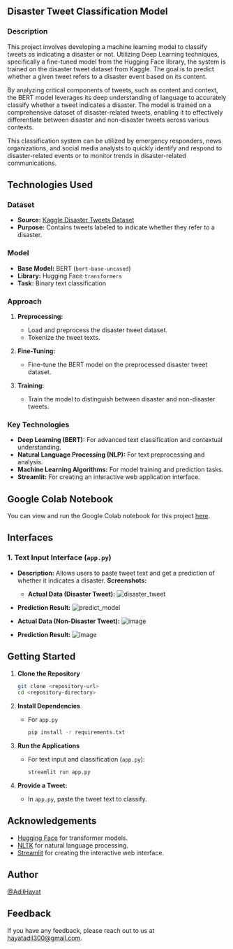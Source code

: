 ## Disaster Tweet Classification Model

### Description

This project involves developing a machine learning model to classify tweets as indicating a disaster or not. Utilizing Deep Learning techniques, specifically a fine-tuned model from the Hugging Face library, the system is trained on the disaster tweet dataset from Kaggle. The goal is to predict whether a given tweet refers to a disaster event based on its content.


By analyzing critical components of tweets, such as content and context, the BERT model leverages its deep understanding of language to accurately classify whether a tweet indicates a disaster. The model is trained on a comprehensive dataset of disaster-related tweets, enabling it to effectively differentiate between disaster and non-disaster tweets across various contexts.

This classification system can be utilized by emergency responders, news organizations, and social media analysts to quickly identify and respond to disaster-related events or to monitor trends in disaster-related communications.


## Technologies Used

### Dataset

- **Source:** [Kaggle Disaster Tweets Dataset](https://www.kaggle.com/datasets/vstepanenko/disaster-tweets)
- **Purpose:** Contains tweets labeled to indicate whether they refer to a disaster.

### Model

- **Base Model:** BERT (`bert-base-uncased`)
- **Library:** Hugging Face `transformers`
- **Task:** Binary text classification

### Approach

1. **Preprocessing:**
   - Load and preprocess the disaster tweet dataset.
   - Tokenize the tweet texts.

2. **Fine-Tuning:**
   - Fine-tune the BERT model on the preprocessed disaster tweet dataset.

3. **Training:**
   - Train the model to distinguish between disaster and non-disaster tweets.

### Key Technologies

- **Deep Learning (BERT):** For advanced text classification and contextual understanding.
- **Natural Language Processing (NLP):** For text preprocessing and analysis.
- **Machine Learning Algorithms:** For model training and prediction tasks.
- **Streamlit:** For creating an interactive web application interface.


## Google Colab Notebook

You can view and run the Google Colab notebook for this project [here](https://colab.research.google.com/drive/1Tl1lVcrGMyKZpwrqXKF7lxqL2444GFHo).



## Interfaces

### 1. Text Input Interface (`app.py`)

- **Description:** Allows users to paste tweet text and get a prediction of whether it indicates a disaster.
**Screenshots:**
  - **Actual Data (Disaster Tweet):**
  ![disaster_tweet](https://github.com/user-attachments/assets/dbaf14f0-4c96-448e-b1ce-f24d26040178)

- **Prediction Result:**
  ![predict_model](https://github.com/user-attachments/assets/aae147b4-e68a-4f4d-a8b3-55a7c3d4d4c4)

- **Actual Data (Non-Disaster Tweet):**
  ![image](https://github.com/user-attachments/assets/82e7cc9f-7e98-4aac-801f-90c466310bc0)

- **Prediction Result:**
  ![image](https://github.com/user-attachments/assets/28a070bf-042b-480a-949b-54c823694f29)




## Getting Started

1. **Clone the Repository**
    ```bash
    git clone <repository-url>
    cd <repository-directory>
    ```

2. **Install Dependencies**
    - For `app.py`
      ```bash
      pip install -r requirements.txt
      ```

3. **Run the Applications**
    - For text input and classification (`app.py`):
      ```bash
      streamlit run app.py
      ```
    

4. **Provide a Tweet:** 
    - In `app.py`, paste the tweet text to classify.
    

## Acknowledgements

- [Hugging Face](https://huggingface.co/) for transformer models.
- [NLTK](https://www.nltk.org/) for natural language processing.
- [Streamlit](https://streamlit.io/) for creating the interactive web interface.

## Author

[@AdilHayat](https://github.com/AdilHayat21173)

## Feedback

If you have any feedback, please reach out to us at [hayatadil300@gmail.com](mailto:hayatadil300@gmail.com).
